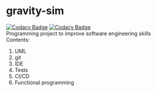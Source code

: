 # gravity-sim
[![Codacy Badge](https://app.codacy.com/project/badge/Grade/28dc89439a9e4570b1683487f815f093)](https://www.codacy.com/gh/bhabicht/gravity-sim/dashboard?utm_source=github.com&amp;utm_medium=referral&amp;utm_content=bhabicht/gravity-sim&amp;utm_campaign=Badge_Grade)
[![Codacy Badge](https://app.codacy.com/project/badge/Coverage/28dc89439a9e4570b1683487f815f093)](https://www.codacy.com/gh/bhabicht/gravity-sim/dashboard?utm_source=github.com&amp;utm_medium=referral&amp;utm_content=bhabicht/gravity-sim&amp;utm_campaign=Badge_Coverage)  
Programming project to improve software engineering skills  
Contents:
1.  UML
2.  git
3.  IDE
4.  Tests
5.  CI/CD
6.  Functional programming
